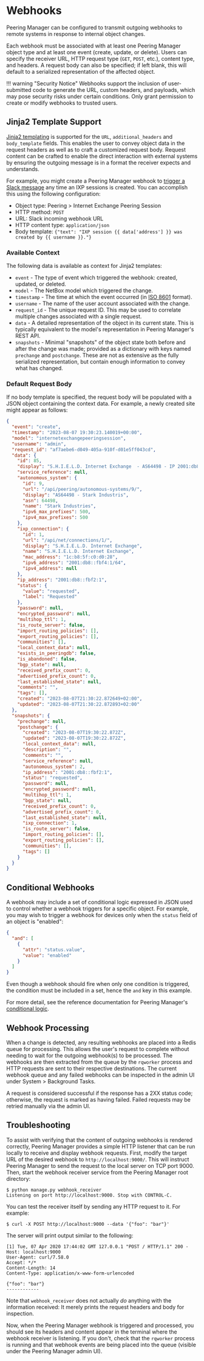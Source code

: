 # Webhooks

Peering Manager can be configured to transmit outgoing webhooks to remote
systems in response to internal object changes.

Each webhook must be associated with at least one Peering Manager object type
and at least one event (create, update, or delete). Users can specify the
receiver URL, HTTP request type (`GET`, `POST`, etc.), content type, and
headers. A request body can also be specified; if left blank, this will
default to a serialized representation of the affected object.

!!! warning "Security Notice"
    Webhooks support the inclusion of user-submitted code to generate the URL,
    custom headers, and payloads, which may pose security risks under certain
    conditions. Only grant permission to create or modify webhooks to trusted
    users.

## Jinja2 Template Support

[Jinja2 templating](https://jinja.palletsprojects.com/) is supported for the
`URL`, `additional_headers` and `body_template` fields. This enables the user
to convey object data in the request headers as well as to craft a customized
request body. Request content can be crafted to enable the direct interaction
with external systems by ensuring the outgoing message is in a format the
receiver expects and understands.

For example, you might create a Peering Manager webhook to
[trigger a Slack message](https://api.slack.com/messaging/webhooks) any time
an IXP sessions is created. You can accomplish this using the following
configuration:

* Object type: Peering > Internet Exchange Peering Session
* HTTP method: `POST`
* URL: Slack incoming webhook URL
* HTTP content type: `application/json`
* Body template: `{"text": "IXP session {{ data['address'] }} was created by {{ username }}."}`

### Available Context

The following data is available as context for Jinja2 templates:

* `event` - The type of event which triggered the webhook: created, updated,
  or deleted.
* `model` - The NetBox model which triggered the change.
* `timestamp` - The time at which the event occurred (in
  [ISO 8601](https://en.wikipedia.org/wiki/ISO_8601) format).
* `username` - The name of the user account associated with the change.
* `request_id` - The unique request ID. This may be used to correlate multiple
  changes associated with a single request.
* `data` - A detailed representation of the object in its current state. This
  is typically equivalent to the model's representation in Peering Manager's
  REST API.
* `snapshots` - Minimal "snapshots" of the object state both before and after
  the change was made; provided as a dictionary with keys named `prechange`
  and `postchange`. These are not as extensive as the fully serialized
  representation, but contain enough information to convey what has changed.

### Default Request Body

If no body template is specified, the request body will be populated with a
JSON object containing the context data. For example, a newly created site
might appear as follows:

```json
{
  "event": "create",
  "timestamp": "2023-08-07 19:30:23.140019+00:00",
  "model": "internetexchangepeeringsession",
  "username": "admin",
  "request_id": "af7aebe6-d049-405a-910f-d01e5ff043cd",
  "data": {
    "id": 85,
    "display": "S.H.I.E.L.D. Internet Exchange  - AS64498 - IP 2001:db8::fbf2:1",
    "service_reference": null,
    "autonomous_system": {
      "id": 9,
      "url": "/api/peering/autonomous-systems/9/",
      "display": "AS64498 - Stark Industris",
      "asn": 64498,
      "name": "Stark Industries",
      "ipv6_max_prefixes": 500,
      "ipv4_max_prefixes": 500
    },
    "ixp_connection": {
      "id": 1,
      "url": "/api/net/connections/1/",
      "display": "S.H.I.E.L.D. Internet Exchange",
      "name": "S.H.I.E.L.D. Internet Exchange",
      "mac_address": "1c:b8:5f:c0:d0:28",
      "ipv6_address": "2001:db8::fbf4:1/64",
      "ipv4_address": null
    },
    "ip_address": "2001:db8::fbf2:1",
    "status": {
      "value": "requested",
      "label": "Requested"
    },
    "password": null,
    "encrypted_password": null,
    "multihop_ttl": 1,
    "is_route_server": false,
    "import_routing_policies": [],
    "export_routing_policies": [],
    "communities": [],
    "local_context_data": null,
    "exists_in_peeringdb": false,
    "is_abandoned": false,
    "bgp_state": null,
    "received_prefix_count": 0,
    "advertised_prefix_count": 0,
    "last_established_state": null,
    "comments": "",
    "tags": [],
    "created": "2023-08-07T21:30:22.872649+02:00",
    "updated": "2023-08-07T21:30:22.872893+02:00"
  },
  "snapshots": {
    "prechange": null,
    "postchange": {
      "created": "2023-08-07T19:30:22.872Z",
      "updated": "2023-08-07T19:30:22.872Z",
      "local_context_data": null,
      "description": "",
      "comments": "",
      "service_reference": null,
      "autonomous_system": 2,
      "ip_address": "2001:db8::fbf2:1",
      "status": "requested",
      "password": null,
      "encrypted_password": null,
      "multihop_ttl": 1,
      "bgp_state": null,
      "received_prefix_count": 0,
      "advertised_prefix_count": 0,
      "last_established_state": null,
      "ixp_connection": 1,
      "is_route_server": false,
      "import_routing_policies": [],
      "export_routing_policies": [],
      "communities": [],
      "tags": []
    }
  }
}
```

## Conditional Webhooks

A webhook may include a set of conditional logic expressed in JSON used to
control whether a webhook triggers for a specific object. For example, you
may wish to trigger a webhook for devices only when the `status` field of an
object is "enabled":

```json
{
  "and": [
    {
      "attr": "status.value",
      "value": "enabled"
    }
  ]
}
```

Even though a webhook should fire when only one condition is triggered, the
condition must be included in a set, hence the `and` key in this example.

For more detail, see the reference documentation for Peering Manager's
[conditional logic](../reference/conditions.md).

## Webhook Processing

When a change is detected, any resulting webhooks are placed into a Redis
queue for processing. This allows the user's request to complete without
needing to wait for the outgoing webhook(s) to be processed. The webhooks
are then extracted from the queue by the `rqworker` process and HTTP requests
are sent to their respective destinations. The current webhook queue and any
failed webhooks can be inspected in the admin UI under System > Background
Tasks.

A request is considered successful if the response has a 2XX status code;
otherwise, the request is marked as having failed. Failed requests may be
retried manually via the admin UI.

## Troubleshooting

To assist with verifying that the content of outgoing webhooks is rendered
correctly, Peering Manager provides a simple HTTP listener that can be run
locally to receive and display webhook requests. First, modify the target URL
of the desired webhook to `http://localhost:9000/`. This will instruct Peering
Manager to send the request to the local server on TCP port 9000. Then, start
the webhook receiver service from the Peering Manager root directory:

```no-highlight
$ python manage.py webhook_receiver
Listening on port http://localhost:9000. Stop with CONTROL-C.
```

You can test the receiver itself by sending any HTTP request to it. For example:

```no-highlight
$ curl -X POST http://localhost:9000 --data '{"foo": "bar"}'
```

The server will print output similar to the following:

```no-highlight
[1] Tue, 07 Apr 2020 17:44:02 GMT 127.0.0.1 "POST / HTTP/1.1" 200 -
Host: localhost:9000
User-Agent: curl/7.58.0
Accept: */*
Content-Length: 14
Content-Type: application/x-www-form-urlencoded

{"foo": "bar"}
------------
```

Note that `webhook_receiver` does not actually _do_ anything with the
information received: It merely prints the request headers and body for
inspection.

Now, when the Peering Manager webhook is triggered and processed, you should
see its headers and content appear in the terminal where the webhook receiver
is listening. If you don't, check that the `rqworker` process is running and
that webhook events are being placed into the queue (visible under the Peering
Manager admin UI).
